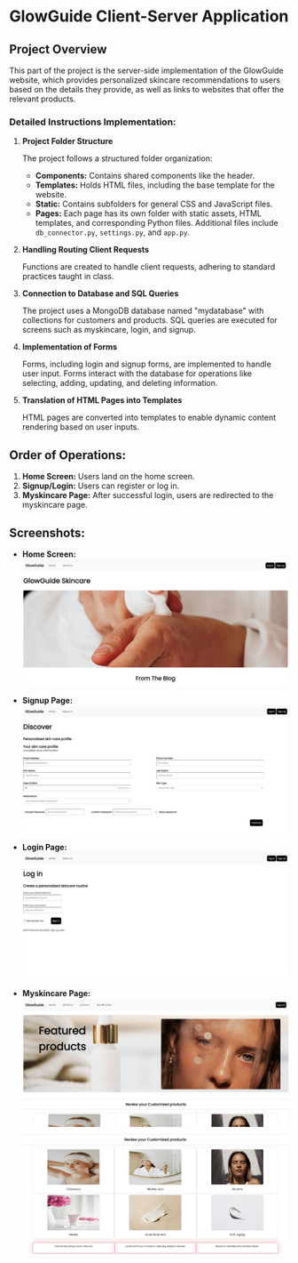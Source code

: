 # GlowGuide Client-Server Application

## Project Overview

This part of the project is the server-side implementation of the GlowGuide website, which provides personalized
skincare recommendations to users based on the details they provide, as well as links to websites that offer the
relevant products.

### Detailed Instructions Implementation:

1. **Project Folder Structure**

   The project follows a structured folder organization:

    - **Components:** Contains shared components like the header.
    - **Templates:** Holds HTML files, including the base template for the website.
    - **Static:** Contains subfolders for general CSS and JavaScript files.
    - **Pages:** Each page has its own folder with static assets, HTML templates, and corresponding Python files.
      Additional files include `db_connector.py`, `settings.py`, and `app.py`.


2. **Handling Routing Client Requests**

   Functions are created to handle client requests, adhering to standard practices taught in class.


3. **Connection to Database and SQL Queries**

   The project uses a MongoDB database named "mydatabase" with collections for customers and products. SQL queries are
   executed for screens such as myskincare, login, and signup.


4. **Implementation of Forms**

   Forms, including login and signup forms, are implemented to handle user input. Forms interact with the database for
   operations like selecting, adding, updating, and deleting information.


5. **Translation of HTML Pages into Templates**

   HTML pages are converted into templates to enable dynamic content rendering based on user inputs.

## Order of Operations:

1. **Home Screen:** Users land on the home screen.
2. **Signup/Login:** Users can register or log in.
3. **Myskincare Page:** After successful login, users are redirected to the myskincare page.


## Screenshots:

- **Home Screen:**
  ![Home Screen](static/Images/Screenshots/home.JPG)


- **Signup Page:**
  ![Signup Page](static/Images/Screenshots/signup.JPG)


- **Login Page:**
  ![Login Page](static/Images/Screenshots/login.JPG)


- **Myskincare Page:**
  ![Myskincare Page-Top](static/Images/Screenshots/myskincare1.JPG)
  ![Myskincare Page-Bottom](static/Images/Screenshots/myskincare2.JPG)

